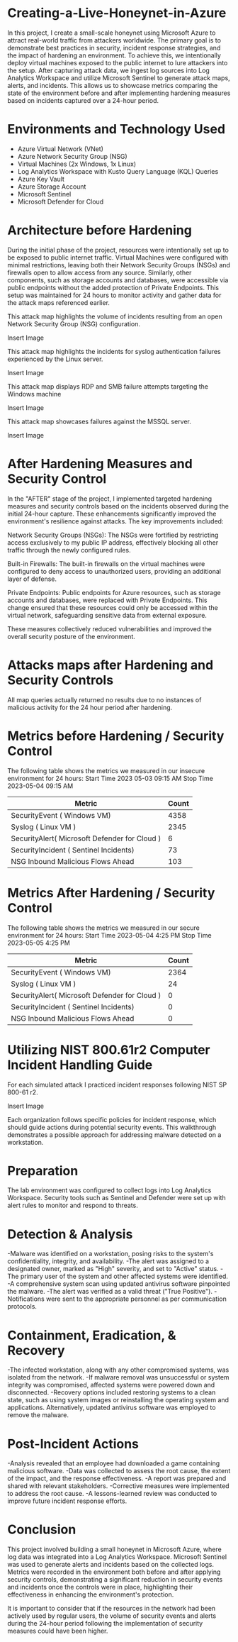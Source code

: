 # Creating-a-Live-Honeynet-in-Azure

In this project, I create a small-scale honeynet using Microsoft Azure to attract real-world traffic from attackers worldwide. The primary goal is to demonstrate best practices in security, incident response strategies, and the impact of hardening an environment. To achieve this, we intentionally deploy virtual machines exposed to the public internet to lure attackers into the setup. After capturing attack data, we ingest log sources into Log Analytics Workspace and utilize Microsoft Sentinel to generate attack maps, alerts, and incidents. This allows us to showcase metrics comparing the state of the environment before and after implementing hardening measures based on incidents captured over a 24-hour period.

# Environments and Technology Used 

- Azure Virtual Network (VNet)
- Azure Network Security Group (NSG)
- Virtual Machines (2x Windows, 1x Linux)
- Log Analytics Workspace with Kusto Query Language (KQL) Queries
- Azure Key Vault
- Azure Storage Account
- Microsoft Sentinel
- Microsoft Defender for Cloud

#  Architecture before Hardening 

During the initial phase of the project, resources were intentionally set up to be exposed to public internet traffic. Virtual Machines were configured with minimal restrictions, leaving both their Network Security Groups (NSGs) and firewalls open to allow access from any source. Similarly, other components, such as storage accounts and databases, were accessible via public endpoints without the added protection of Private Endpoints. This setup was maintained for 24 hours to monitor activity and gather data for the attack maps referenced earlier.

This attack map highlights the volume of incidents resulting from an open Network Security Group (NSG) configuration.

Insert Image

This attack map highlights the incidents for syslog authentication failures experienced by the Linux server.

Insert Image

This attack map displays RDP and SMB failure attempts targeting the Windows machine

Insert Image

This attack map showcases failures against the MSSQL server.

Insert Image

# After Hardening Measures and Security Control 

In the "AFTER" stage of the project, I implemented targeted hardening measures and security controls based on the incidents observed during the initial 24-hour capture. These enhancements significantly improved the environment's resilience against attacks. The key improvements included:

Network Security Groups (NSGs): The NSGs were fortified by restricting access exclusively to my public IP address, effectively blocking all other traffic through the newly configured rules.

Built-in Firewalls: The built-in firewalls on the virtual machines were configured to deny access to unauthorized users, providing an additional layer of defense.

Private Endpoints: Public endpoints for Azure resources, such as storage accounts and databases, were replaced with Private Endpoints. This change ensured that these resources could only be accessed within the virtual network, safeguarding sensitive data from external exposure.

These measures collectively reduced vulnerabilities and improved the overall security posture of the environment.

# Attacks maps after Hardening and Security Controls

All map queries actually returned no results due to no instances of malicious activity for the 24 hour period after hardening.

# Metrics before Hardening / Security Control 

The following table shows the metrics we measured in our insecure environment for 24 hours:
Start Time 2023 05-03 09:15 AM
Stop Time 2023-05-04 09:15 AM

|     Metric      |          Count        |
|---------------|--------------------------|
| SecurityEvent ( Windows VM) | 4358 |
| Syslog ( Linux VM ) | 2345 |
| SecurityAlert( Microsoft Defender for Cloud ) | 6 |
| SecurityIncident ( Sentinel Incidents)   | 73 |
| NSG Inbound Malicious  Flows Ahead | 103 |

# Metrics After Hardening / Security Control 

The following table shows the metrics we measured in our secure environment for 24 hours:
Start Time 2023-05-04 4:25 PM
Stop Time 2023-05-05 4:25 PM

|     Metric      |          Count        |
|---------------|--------------------------|
| SecurityEvent ( Windows VM) | 2364 |
| Syslog ( Linux VM ) | 24|
| SecurityAlert( Microsoft Defender for Cloud ) | 0 |
| SecurityIncident ( Sentinel Incidents)   | 0 |
| NSG Inbound Malicious  Flows Ahead | 0 |

# Utilizing NIST 800.61r2 Computer Incident Handling Guide

For each simulated attack I practiced incident responses following NIST SP 800-61 r2.

Insert Image


Each organization follows specific policies for incident response, which should guide actions during potential security events. This walkthrough demonstrates a possible approach for addressing malware detected on a workstation.

# Preparation

The lab environment was configured to collect logs into Log Analytics Workspace. Security tools such as Sentinel and Defender were set up with alert rules to monitor and respond to threats.

# Detection & Analysis

  -Malware was identified on a workstation, posing risks to the system's confidentiality, integrity, and availability.
  -The alert was assigned to a designated owner, marked as "High" severity, and set to "Active" status.
  -The primary user of the system and other affected systems were identified.
  -A comprehensive system scan using updated antivirus software pinpointed the malware.
  -The alert was verified as a valid threat ("True Positive").
  -Notifications were sent to the appropriate personnel as per communication protocols.
  
# Containment, Eradication, & Recovery

 -The infected workstation, along with any other compromised systems, was isolated from the network.
 -If malware removal was unsuccessful or system integrity was compromised, affected systems were powered down and disconnected.
 -Recovery options included restoring systems to a clean state, such as using system images or reinstalling the operating system and applications. Alternatively, 
  updated antivirus software was employed to remove the malware.
  
# Post-Incident Actions

 -Analysis revealed that an employee had downloaded a game containing malicious software.
 -Data was collected to assess the root cause, the extent of the impact, and the response effectiveness.
 -A report was prepared and shared with relevant stakeholders.
 -Corrective measures were implemented to address the root cause.
 -A lessons-learned review was conducted to improve future incident response efforts.

 # Conclusion 

 
This project involved building a small honeynet in Microsoft Azure, where log data was integrated into a Log Analytics Workspace. Microsoft Sentinel was used to generate alerts and incidents based on the collected logs. Metrics were recorded in the environment both before and after applying security controls, demonstrating a significant reduction in security events and incidents once the controls were in place, highlighting their effectiveness in enhancing the environment's protection.

It is important to consider that if the resources in the network had been actively used by regular users, the volume of security events and alerts during the 24-hour period following the implementation of security measures could have been higher.

















